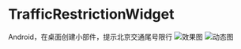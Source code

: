 # TrafficRestrictionWidget
Android，在桌面创建小部件，提示北京交通尾号限行
![效果图](https://upload-images.jianshu.io/upload_images/11008950-e4ad0582df1fc02c.jpg?imageMogr2/auto-orient/strip%7CimageView2/2/w/1240)
![动态图](https://github.com/ReshapeDream/TrafficRestrictionWidget/blob/master/app/final_.gif)
